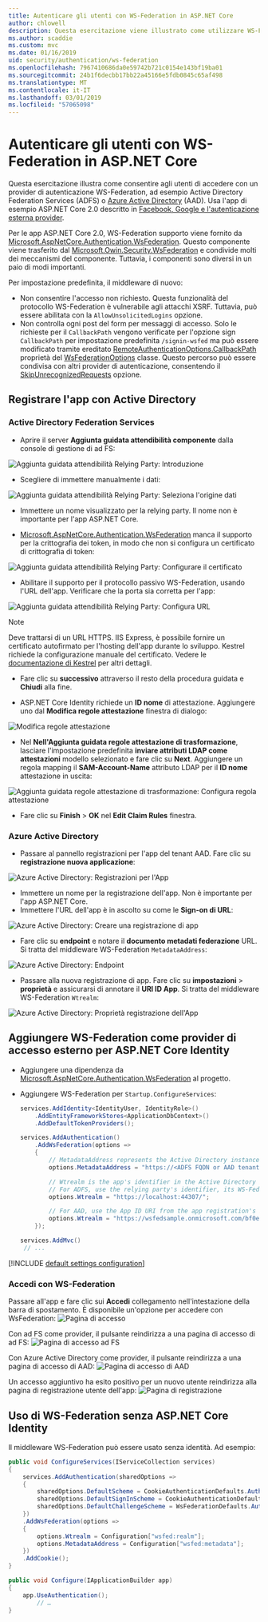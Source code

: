 ```yaml
---
title: Autenticare gli utenti con WS-Federation in ASP.NET Core
author: chlowell
description: Questa esercitazione viene illustrato come utilizzare WS-Federation in un'app ASP.NET Core.
ms.author: scaddie
ms.custom: mvc
ms.date: 01/16/2019
uid: security/authentication/ws-federation
ms.openlocfilehash: 7967410686da0e59742b721c0154e143bf19ba01
ms.sourcegitcommit: 24b1f6decbb17bb22a45166e5fdb0845c65af498
ms.translationtype: MT
ms.contentlocale: it-IT
ms.lasthandoff: 03/01/2019
ms.locfileid: "57065098"
---
```

# <a name="authenticate-users-with-ws-federation-in-aspnet-core"></a>Autenticare gli utenti con WS-Federation in ASP.NET Core

Questa esercitazione illustra come consentire agli utenti di accedere con un provider di autenticazione WS-Federation, ad esempio Active Directory Federation Services (ADFS) o [Azure Active Directory](/azure/active-directory/) (AAD). Usa l'app di esempio ASP.NET Core 2.0 descritto in [Facebook, Google e l'autenticazione esterna provider](xref:security/authentication/social/index).

Per le app ASP.NET Core 2.0, WS-Federation supporto viene fornito da [Microsoft.AspNetCore.Authentication.WsFederation](https://www.nuget.org/packages/Microsoft.AspNetCore.Authentication.WsFederation). Questo componente viene trasferito dal [Microsoft.Owin.Security.WsFederation](https://www.nuget.org/packages/Microsoft.Owin.Security.WsFederation) e condivide molti dei meccanismi del componente. Tuttavia, i componenti sono diversi in un paio di modi importanti.

Per impostazione predefinita, il middleware di nuovo:

* Non consentire l'accesso non richiesto. Questa funzionalità del protocollo WS-Federation è vulnerabile agli attacchi XSRF. Tuttavia, può essere abilitata con la `AllowUnsolicitedLogins` opzione.
* Non controlla ogni post del form per messaggi di accesso. Solo le richieste per il `CallbackPath` vengono verificate per l'opzione sign `CallbackPath` per impostazione predefinita `/signin-wsfed` ma può essere modificato tramite ereditato [RemoteAuthenticationOptions.CallbackPath](/dotnet/api/microsoft.aspnetcore.authentication.remoteauthenticationoptions.callbackpath) proprietà del [ WsFederationOptions](/dotnet/api/microsoft.aspnetcore.authentication.wsfederation.wsfederationoptions) classe. Questo percorso può essere condivisa con altri provider di autenticazione, consentendo il [SkipUnrecognizedRequests](/dotnet/api/microsoft.aspnetcore.authentication.wsfederation.wsfederationoptions.skipunrecognizedrequests) opzione.

## <a name="register-the-app-with-active-directory"></a>Registrare l'app con Active Directory

### <a name="active-directory-federation-services"></a>Active Directory Federation Services

* Aprire il server **Aggiunta guidata attendibilità componente** dalla console di gestione di ad FS:

![Aggiunta guidata attendibilità Relying Party: Introduzione](ws-federation/_static/AdfsAddTrust.png)

* Scegliere di immettere manualmente i dati:

![Aggiunta guidata attendibilità Relying Party: Seleziona l'origine dati](ws-federation/_static/AdfsSelectDataSource.png)

* Immettere un nome visualizzato per la relying party. Il nome non è importante per l'app ASP.NET Core.

* [Microsoft.AspNetCore.Authentication.WsFederation](https://www.nuget.org/packages/Microsoft.AspNetCore.Authentication.WsFederation) manca il supporto per la crittografia dei token, in modo che non si configura un certificato di crittografia di token:

![Aggiunta guidata attendibilità Relying Party: Configurare il certificato](ws-federation/_static/AdfsConfigureCert.png)

* Abilitare il supporto per il protocollo passivo WS-Federation, usando l'URL dell'app. Verificare che la porta sia corretta per l'app:

![Aggiunta guidata attendibilità Relying Party: Configura URL](ws-federation/_static/AdfsConfigureUrl.png)

> [!NOTE]
> Deve trattarsi di un URL HTTPS. IIS Express, è possibile fornire un certificato autofirmato per l'hosting dell'app durante lo sviluppo. Kestrel richiede la configurazione manuale del certificato. Vedere le [documentazione di Kestrel](xref:fundamentals/servers/kestrel) per altri dettagli.

* Fare clic su **successivo** attraverso il resto della procedura guidata e **Chiudi** alla fine.

* ASP.NET Core Identity richiede un **ID nome** di attestazione. Aggiungere uno dal **Modifica regole attestazione** finestra di dialogo:

![Modifica regole attestazione](ws-federation/_static/EditClaimRules.png)

* Nel **Nell'Aggiunta guidata regole attestazione di trasformazione**, lasciare l'impostazione predefinita **inviare attributi LDAP come attestazioni** modello selezionato e fare clic su **Next**. Aggiungere un regola mapping il **SAM-Account-Name** attributo LDAP per il **ID nome** attestazione in uscita:

![Aggiunta guidata regole attestazione di trasformazione: Configura regola attestazione](ws-federation/_static/AddTransformClaimRule.png)

* Fare clic su **Finish** > **OK** nel **Edit Claim Rules** finestra.

### <a name="azure-active-directory"></a>Azure Active Directory

* Passare al pannello registrazioni per l'app del tenant AAD. Fare clic su **registrazione nuova applicazione**:

![Azure Active Directory: Registrazioni per l'App](ws-federation/_static/AadNewAppRegistration.png)

* Immettere un nome per la registrazione dell'app. Non è importante per l'app ASP.NET Core.
* Immettere l'URL dell'app è in ascolto su come le **Sign-on di URL**:

![Azure Active Directory: Creare una registrazione di app](ws-federation/_static/AadCreateAppRegistration.png)

* Fare clic su **endpoint** e notare il **documento metadati federazione** URL. Si tratta del middleware WS-Federation `MetadataAddress`:

![Azure Active Directory: Endpoint](ws-federation/_static/AadFederationMetadataDocument.png)

* Passare alla nuova registrazione di app. Fare clic su **impostazioni** > **proprietà** e assicurarsi di annotare il **URI ID App**. Si tratta del middleware WS-Federation `Wtrealm`:

![Azure Active Directory: Proprietà registrazione dell'App](ws-federation/_static/AadAppIdUri.png)

## <a name="add-ws-federation-as-an-external-login-provider-for-aspnet-core-identity"></a>Aggiungere WS-Federation come provider di accesso esterno per ASP.NET Core Identity

* Aggiungere una dipendenza da [Microsoft.AspNetCore.Authentication.WsFederation](https://www.nuget.org/packages/Microsoft.AspNetCore.Authentication.WsFederation) al progetto.
* Aggiungere WS-Federation per `Startup.ConfigureServices`:

    ```csharp
    services.AddIdentity<IdentityUser, IdentityRole>()
        .AddEntityFrameworkStores<ApplicationDbContext>()
        .AddDefaultTokenProviders();

    services.AddAuthentication()
        .AddWsFederation(options =>
        {
            // MetadataAddress represents the Active Directory instance used to authenticate users.
            options.MetadataAddress = "https://<ADFS FQDN or AAD tenant>/FederationMetadata/2007-06/FederationMetadata.xml";

            // Wtrealm is the app's identifier in the Active Directory instance.
            // For ADFS, use the relying party's identifier, its WS-Federation Passive protocol URL:
            options.Wtrealm = "https://localhost:44307/";

            // For AAD, use the App ID URI from the app registration's Properties blade:
            options.Wtrealm = "https://wsfedsample.onmicrosoft.com/bf0e7e6d-056e-4e37-b9a6-2c36797b9f01";
        });

    services.AddMvc()
     // ...
    ```

[!INCLUDE [default settings configuration](social/includes/default-settings.md)]

### <a name="log-in-with-ws-federation"></a>Accedi con WS-Federation

Passare all'app e fare clic sui **Accedi** collegamento nell'intestazione della barra di spostamento. È disponibile un'opzione per accedere con WsFederation: ![Pagina di accesso](ws-federation/_static/WsFederationButton.png)

Con ad FS come provider, il pulsante reindirizza a una pagina di accesso di ad FS: ![Pagina di accesso ad FS](ws-federation/_static/AdfsLoginPage.png)

Con Azure Active Directory come provider, il pulsante reindirizza a una pagina di accesso di AAD: ![Pagina di accesso di AAD](ws-federation/_static/AadSignIn.png)

Un accesso aggiuntivo ha esito positivo per un nuovo utente reindirizza alla pagina di registrazione utente dell'app: ![Pagina di registrazione](ws-federation/_static/Register.png)

## <a name="use-ws-federation-without-aspnet-core-identity"></a>Uso di WS-Federation senza ASP.NET Core Identity

Il middleware WS-Federation può essere usato senza identità. Ad esempio:

```csharp
public void ConfigureServices(IServiceCollection services)
{
    services.AddAuthentication(sharedOptions =>
    {
        sharedOptions.DefaultScheme = CookieAuthenticationDefaults.AuthenticationScheme;
        sharedOptions.DefaultSignInScheme = CookieAuthenticationDefaults.AuthenticationScheme;
        sharedOptions.DefaultChallengeScheme = WsFederationDefaults.AuthenticationScheme;
    })
    .AddWsFederation(options =>
    {
        options.Wtrealm = Configuration["wsfed:realm"];
        options.MetadataAddress = Configuration["wsfed:metadata"];
    })
    .AddCookie();
}

public void Configure(IApplicationBuilder app)
{
    app.UseAuthentication();
        // …
}
```
